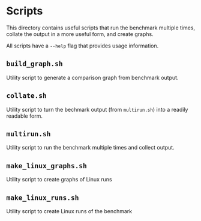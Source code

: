 # Scripts

This directory contains useful scripts that run the benchmark multiple times,
collate the output in a more useful form, and create graphs.

All scripts have a `--help` flag that provides usage information.

## `build_graph.sh`

Utility script to generate a comparison graph from benchmark output.

## `collate.sh`

Utility script to turn the bechmark output (from `multirun.sh`) into a readily
readable form.

## `multirun.sh`

Utility script to run the benchmark multiple times and collect output.

## `make_linux_graphs.sh`

Utility script to create graphs of Linux runs

## `make_linux_runs.sh`

Utility script to create Linux runs of the benchmark
